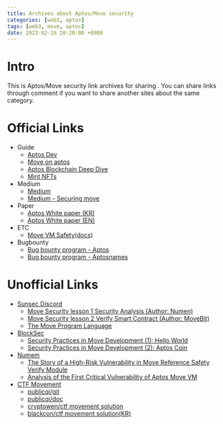 ```yaml
---
title: Archives about Aptos/Move security
categories: [web3, aptos]
tags: [web3, move, aptos]
date: 2023-02-16 20:20:00 +0900
---
```

# Intro
This is Aptos/Move security link archives for sharing . You can share links through comment if you want to share another sites about the same category.<br>

# Official Links
- Guide
  - [Aptos Dev](https://aptos.dev/)
  - [Move on aptos](https://aptos.dev/guides/move-guides/move-on-aptos)
  - [Aptos Blockchain Deep Dive](https://aptos.dev/guides/basics-life-of-txn)
  - [Mint NFTs](https://aptos.dev/guides/move-guides/mint-nft-cli/)
- Medium
   - [Medium](https://medium.com/aptoslabs)
   - [Medium - Securing move](https://medium.com/aptoslabs/securing-move-f81099f5e08c)
- Paper
   - [Aptos White paper (KR)](https://aptos.dev/assets/files/whitepaper-korean-67e84101467803b96c4f481a1161ec45.pdf)
   - [Aptos White paper (EN)](https://aptos.dev/aptos-white-paper/aptos-white-paper-index)
- ETC
  - [Move VM Safety(docs)](https://docs.google.com/spreadsheets/u/0/d/1B0vRkM-UtZ2hICru6jwW08XmJUiP8-YuD1Z8HxVkfs4/htmlview)
- Bugbounty
  - [Bug bounty program - Aptos](https://github.com/aptos-labs/aptos-core/blob/main/SECURITY.md)
  - [Bug bounty program - Aptosnames](https://github.com/aptos-labs/aptos-names-contracts/blob/main/SECURITY.md)
   
# Unofficial Links
- [Sunsec Discord](https://t.co/RdCjzfw3E4)
  - [Move Security lesson 1 Security Analysis (Author: Numen)](https://defihacklabs.substack.com/p/move-security-lesson-1-security-analysis)
  - [Move Security lesson 2 Verify Smart Contract (Author: MoveBit)](https://defihacklabs.substack.com/p/move-security-lesson-2-verify-smart)
  - [The Move Program Language](https://docs.google.com/presentation/d/1Tb2iZD0xrQSlwXIJNL1djNYc0_p0szfB2STgURgHgls/mobilepresent?slide=id.g1b5d9d8abfa_0_281)
- [BlockSec](https://blocksecteam.medium.com/)
  - [Security Practices in Move Development (1): Hello World](https://blocksecteam.medium.com/security-practices-in-move-development-1-hello-world-42d0e44f3725)
  - [Security Practices in Move Development (2): Aptos Coin](https://blocksecteam.medium.com/security-practices-in-move-development-2-aptos-coin-abe7ab7509fb)
- [Numem](https://medium.com/@numencyberlabs)
  - [The Story of a High-Risk Vulnerability in Move Reference Safety Verify Module](https://medium.com/numen-cyber-labs/the-story-of-a-high-vulnerability-in-move-reference-safety-verify-module-2340f3d8c642)
  - [Analysis of the First Critical Vulnerability of Aptos Move VM](https://medium.com/numen-cyber-labs/analysis-of-the-first-critical-0-day-vulnerability-of-aptos-move-vm-8c1fd6c2b98e)
- [CTF Movement](https://ctfmovement.movebit.xyz)
  - [publicqi/git](https://github.com/publicqi/ctf_movement_writeup)
  - [publicqi/doc](https://publicki.top/zh-cn/posts/aptosctf/)
  - [cryptowen/ctf movement solution](https://gist.github.com/cryptowen/de38b9b1cc1915c1f3f21e652944296b)
  - [blackcon/ctf movement solution(KR)](https://blackcon.github.io/posts/MOVEmentCTF-writeups-checkin/)
